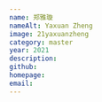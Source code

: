 ```yaml
---
name: 郑雅璇
nameAlt: Yaxuan Zheng
image: 21yaxuanzheng
category: master
year: 2021
description: 
github: 
homepage: 
email: 
---
```


